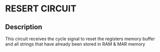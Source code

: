 **RESERT CIRCUIT**
===============================

Description 
-------

This circuit receives the cycle signal to reset the registers memory buffer and all strings that have already been stored in RAM & MAR memory

